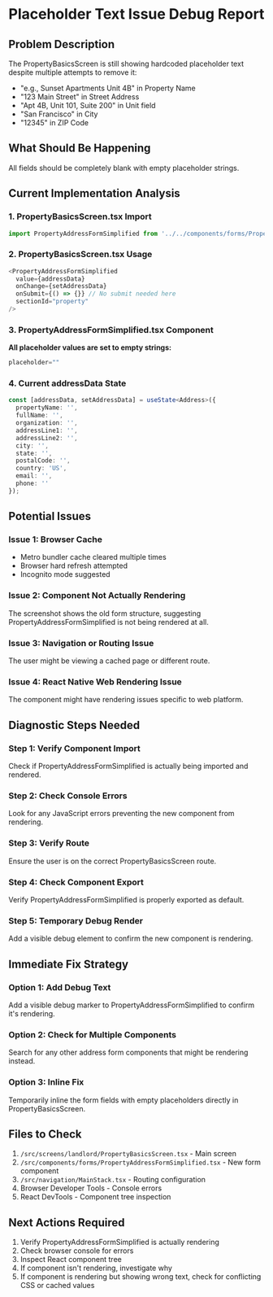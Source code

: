 # Placeholder Text Issue Debug Report

## Problem Description
The PropertyBasicsScreen is still showing hardcoded placeholder text despite multiple attempts to remove it:
- "e.g., Sunset Apartments Unit 4B" in Property Name
- "123 Main Street" in Street Address  
- "Apt 4B, Unit 101, Suite 200" in Unit field
- "San Francisco" in City
- "12345" in ZIP Code

## What Should Be Happening
All fields should be completely blank with empty placeholder strings.

## Current Implementation Analysis

### 1. PropertyBasicsScreen.tsx Import
```typescript
import PropertyAddressFormSimplified from '../../components/forms/PropertyAddressFormSimplified';
```

### 2. PropertyBasicsScreen.tsx Usage
```typescript
<PropertyAddressFormSimplified
  value={addressData}
  onChange={setAddressData}
  onSubmit={() => {}} // No submit needed here
  sectionId="property"
/>
```

### 3. PropertyAddressFormSimplified.tsx Component
**All placeholder values are set to empty strings:**
```typescript
placeholder=""
```

### 4. Current addressData State
```typescript
const [addressData, setAddressData] = useState<Address>({
  propertyName: '',
  fullName: '',
  organization: '',
  addressLine1: '',
  addressLine2: '',
  city: '',
  state: '',
  postalCode: '',
  country: 'US',
  email: '',
  phone: ''
});
```

## Potential Issues

### Issue 1: Browser Cache
- Metro bundler cache cleared multiple times
- Browser hard refresh attempted
- Incognito mode suggested

### Issue 2: Component Not Actually Rendering
The screenshot shows the old form structure, suggesting PropertyAddressFormSimplified is not being rendered at all.

### Issue 3: Navigation or Routing Issue
The user might be viewing a cached page or different route.

### Issue 4: React Native Web Rendering Issue
The component might have rendering issues specific to web platform.

## Diagnostic Steps Needed

### Step 1: Verify Component Import
Check if PropertyAddressFormSimplified is actually being imported and rendered.

### Step 2: Check Console Errors
Look for any JavaScript errors preventing the new component from rendering.

### Step 3: Verify Route
Ensure the user is on the correct PropertyBasicsScreen route.

### Step 4: Check Component Export
Verify PropertyAddressFormSimplified is properly exported as default.

### Step 5: Temporary Debug Render
Add a visible debug element to confirm the new component is rendering.

## Immediate Fix Strategy

### Option 1: Add Debug Text
Add a visible debug marker to PropertyAddressFormSimplified to confirm it's rendering.

### Option 2: Check for Multiple Components
Search for any other address form components that might be rendering instead.

### Option 3: Inline Fix
Temporarily inline the form fields with empty placeholders directly in PropertyBasicsScreen.

## Files to Check
1. `/src/screens/landlord/PropertyBasicsScreen.tsx` - Main screen
2. `/src/components/forms/PropertyAddressFormSimplified.tsx` - New form component
3. `/src/navigation/MainStack.tsx` - Routing configuration
4. Browser Developer Tools - Console errors
5. React DevTools - Component tree inspection

## Next Actions Required
1. Verify PropertyAddressFormSimplified is actually rendering
2. Check browser console for errors
3. Inspect React component tree
4. If component isn't rendering, investigate why
5. If component is rendering but showing wrong text, check for conflicting CSS or cached values